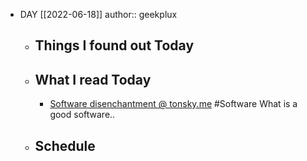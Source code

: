 - DAY [[2022-06-18]]
  author:: geekplux
	- ## Things I found out Today
	- ## What I read Today
		- [Software disenchantment @ tonsky.me](https://tonsky.me/blog/disenchantment/) #Software
		  What is a good software..
	- ## Schedule